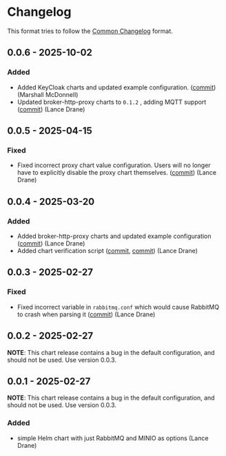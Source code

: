 # Changelog

This format tries to follow the [Common Changelog](https://common-changelog.org/) format.

## 0.0.6 - 2025-10-02

### Added

- Added KeyCloak charts and updated example configuration. ([commit](https://github.com/INTERSECT-SDK/helm-charts/commit/0c1c6f344ed33714b64566e2e28f0fd266e06393)) (Marshall McDonnell)
- Updated broker-http-proxy charts to `0.1.2` , adding MQTT support ([commit](https://github.com/INTERSECT-SDK/helm-charts/commit/3eb97f4d652b9f9e386d9de745f014bfcc834109)) (Lance Drane)

## 0.0.5 - 2025-04-15

### Fixed

- Fixed incorrect proxy chart value configuration. Users will no longer have to explicitly disable the proxy chart themselves. ([commit](https://github.com/INTERSECT-SDK/helm-charts/commit/9f39e56deb3f0e66701473081bfed26f7ed559b2)) (Lance Drane)

## 0.0.4 - 2025-03-20

### Added

- Added broker-http-proxy charts and updated example configuration ([commit](https://github.com/INTERSECT-SDK/helm-charts/commit/fcdc2d468746d46c3923c9f96382fabe31787685)) (Lance Drane)
- Added chart verification script ([commit](https://github.com/INTERSECT-SDK/helm-charts/commit/fcdc2d468746d46c3923c9f96382fabe31787685), [commit](https://github.com/INTERSECT-SDK/helm-charts/commit/379513ae2d33b60ca71a789aede295e7c8c55566)) (Lance Drane)

## 0.0.3 - 2025-02-27

### Fixed

- Fixed incorrect variable in `rabbitmq.conf` which would cause RabbitMQ to crash when parsing it ([commit](https://github.com/INTERSECT-SDK/helm-charts/commit/80cb8997d19343712ccbaba5cbd366ef755654c7)) (Lance Drane)

## 0.0.2 - 2025-02-27

**NOTE**: This chart release contains a bug in the default configuration, and should not be used. Use version 0.0.3.

## 0.0.1 - 2025-02-27

**NOTE**: This chart release contains a bug in the default configuration, and should not be used. Use version 0.0.3.

### Added

- simple Helm chart with just RabbitMQ and MINIO as options (Lance Drane)
